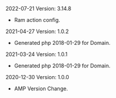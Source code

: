 2022-07-21 Version: 3.14.8
- Ram action config.

2021-04-27 Version: 1.0.2
- Generated php 2018-01-29 for Domain.

2021-03-24 Version: 1.0.1
- Generated php 2018-01-29 for Domain.

2020-12-30 Version: 1.0.0
- AMP Version Change.

